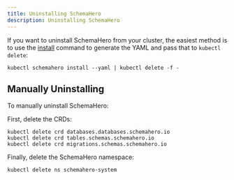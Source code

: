 ```yaml
---
title: Uninstalling SchemaHero
description: Uninstalling SchemaHero
---
```


If you want to uninstall SchemaHero from your cluster, the easiest method is to use the [install](https://schemahero.io/cli/kubectl/install/) command to generate the YAML and pass that to `kubectl delete`:

```shell
kubectl schemahero install --yaml | kubectl delete -f -
```

## Manually Uninstalling

To manually uninstall SchemaHero:

First, delete the CRDs:

```shell
kubectl delete crd databases.databases.schemahero.io
kubectl delete crd tables.schemas.schemahero.io
kubectl delete crd migrations.schemas.schemahero.io
```

Finally, delete the SchemaHero namespace:

```shell
kubectl delete ns schemahero-system
```
